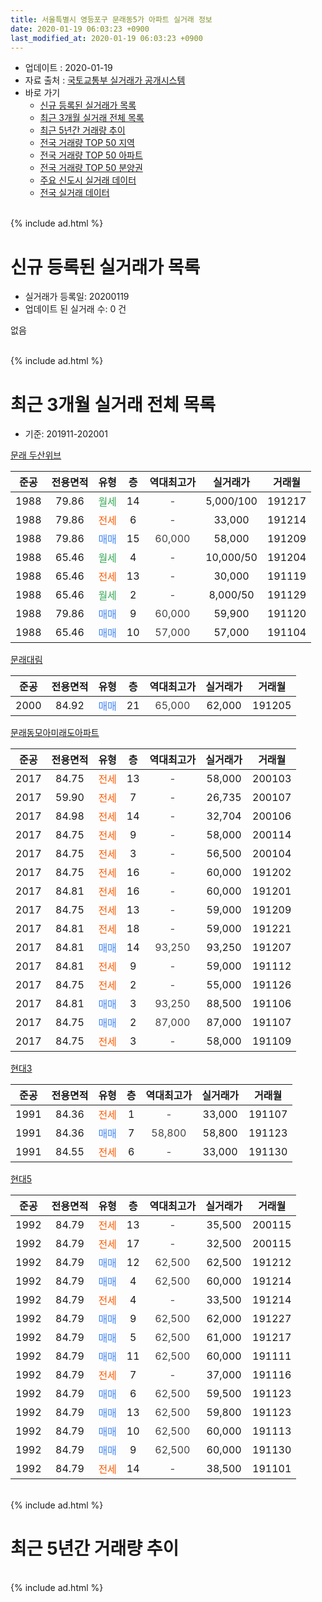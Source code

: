 ```yaml
---
title: 서울특별시 영등포구 문래동5가 아파트 실거래 정보
date: 2020-01-19 06:03:23 +0900
last_modified_at: 2020-01-19 06:03:23 +0900
---
```


* 업데이트 : 2020-01-19
* 자료 출처 : [국토교통부 실거래가 공개시스템](http://rt.molit.go.kr)
* 바로 가기
    * [신규 등록된 실거래가 목록](#신규-등록된-실거래가-목록)
    * [최근 3개월 실거래 전체 목록](#최근-3개월-실거래-전체-목록)
    * [최근 5년간 거래량 추이](#최근-5년간-거래량-추이)
    * [전국 거래량 TOP 50 지역](https://apt-info.github.io/apt-trade-info/최근-3개월-전국에서-가장-거래가-많이-발생한-지역)
    * [전국 거래량 TOP 50 아파트](https://apt-info.github.io/apt-trade-info/최근-3개월-전국에서-가장-거래가-많이-발생한-아파트)
    * [전국 거래량 TOP 50 분양권](https://apt-info.github.io/apt-trade-info/최근-3개월-전국에서-가장-거래가-많이-발생한-분양권)
    * [주요 신도시 실거래 데이터](https://apt-info.github.io/apt-trade-info/주요-신도시)
    * [전국 실거래 데이터](https://apt-info.github.io/apt-trade-info/전국)
<br>
{% include ad.html %}
<br>

# 신규 등록된 실거래가 목록
* 실거래가 등록일: 20200119
* 업데이트 된 실거래 수: 0 건

없음

<br>
{% include ad.html %}
<br>

# 최근 3개월 실거래 전체 목록
* 기준: 201911-202001


[문래 두산위브](https://search.naver.com/search.naver?query=%EC%84%9C%EC%9A%B8%ED%8A%B9%EB%B3%84%EC%8B%9C+%EC%98%81%EB%93%B1%ED%8F%AC%EA%B5%AC+%EB%AC%B8%EB%9E%98%EB%8F%995%EA%B0%80+%EB%AC%B8%EB%9E%98+%EB%91%90%EC%82%B0%EC%9C%84%EB%B8%8C)

|준공|전용면적|유형|층|역대최고가|실거래가|거래월|
|:---:|:---:|:---:|:---:|:---:|:---:|:---:|
|1988|79.86|<span style="color:#34a853">월세</span>|14|<span style="color:#444444">-</span>|5,000/100|191217|
|1988|79.86|<span style="color:#ff5a00">전세</span>|6|<span style="color:#444444">-</span>|33,000|191214|
|1988|79.86|<span style="color:#4285f3">매매</span>|15|<span style="color:#444444">60,000</span>|58,000|191209|
|1988|65.46|<span style="color:#34a853">월세</span>|4|<span style="color:#444444">-</span>|10,000/50|191204|
|1988|65.46|<span style="color:#ff5a00">전세</span>|13|<span style="color:#444444">-</span>|30,000|191119|
|1988|65.46|<span style="color:#34a853">월세</span>|2|<span style="color:#444444">-</span>|8,000/50|191129|
|1988|79.86|<span style="color:#4285f3">매매</span>|9|<span style="color:#444444">60,000</span>|59,900|191120|
|1988|65.46|<span style="color:#4285f3">매매</span>|10|<span style="color:#444444">57,000</span>|57,000|191104|

[문래대림](https://search.naver.com/search.naver?query=%EC%84%9C%EC%9A%B8%ED%8A%B9%EB%B3%84%EC%8B%9C+%EC%98%81%EB%93%B1%ED%8F%AC%EA%B5%AC+%EB%AC%B8%EB%9E%98%EB%8F%995%EA%B0%80+%EB%AC%B8%EB%9E%98%EB%8C%80%EB%A6%BC)

|준공|전용면적|유형|층|역대최고가|실거래가|거래월|
|:---:|:---:|:---:|:---:|:---:|:---:|:---:|
|2000|84.92|<span style="color:#4285f3">매매</span>|21|<span style="color:#444444">65,000</span>|62,000|191205|

[문래동모아미래도아파트](https://search.naver.com/search.naver?query=%EC%84%9C%EC%9A%B8%ED%8A%B9%EB%B3%84%EC%8B%9C+%EC%98%81%EB%93%B1%ED%8F%AC%EA%B5%AC+%EB%AC%B8%EB%9E%98%EB%8F%995%EA%B0%80+%EB%AC%B8%EB%9E%98%EB%8F%99%EB%AA%A8%EC%95%84%EB%AF%B8%EB%9E%98%EB%8F%84%EC%95%84%ED%8C%8C%ED%8A%B8)

|준공|전용면적|유형|층|역대최고가|실거래가|거래월|
|:---:|:---:|:---:|:---:|:---:|:---:|:---:|
|2017|84.75|<span style="color:#ff5a00">전세</span>|13|<span style="color:#444444">-</span>|58,000|200103|
|2017|59.90|<span style="color:#ff5a00">전세</span>|7|<span style="color:#444444">-</span>|26,735|200107|
|2017|84.98|<span style="color:#ff5a00">전세</span>|14|<span style="color:#444444">-</span>|32,704|200106|
|2017|84.75|<span style="color:#ff5a00">전세</span>|9|<span style="color:#444444">-</span>|58,000|200114|
|2017|84.75|<span style="color:#ff5a00">전세</span>|3|<span style="color:#444444">-</span>|56,500|200104|
|2017|84.75|<span style="color:#ff5a00">전세</span>|16|<span style="color:#444444">-</span>|60,000|191202|
|2017|84.81|<span style="color:#ff5a00">전세</span>|16|<span style="color:#444444">-</span>|60,000|191201|
|2017|84.75|<span style="color:#ff5a00">전세</span>|13|<span style="color:#444444">-</span>|59,000|191209|
|2017|84.81|<span style="color:#ff5a00">전세</span>|18|<span style="color:#444444">-</span>|59,000|191221|
|2017|84.81|<span style="color:#4285f3">매매</span>|14|<span style="color:#444444">93,250</span>|93,250|191207|
|2017|84.81|<span style="color:#ff5a00">전세</span>|9|<span style="color:#444444">-</span>|59,000|191112|
|2017|84.75|<span style="color:#ff5a00">전세</span>|2|<span style="color:#444444">-</span>|55,000|191126|
|2017|84.81|<span style="color:#4285f3">매매</span>|3|<span style="color:#444444">93,250</span>|88,500|191106|
|2017|84.75|<span style="color:#4285f3">매매</span>|2|<span style="color:#444444">87,000</span>|87,000|191107|
|2017|84.75|<span style="color:#ff5a00">전세</span>|3|<span style="color:#444444">-</span>|58,000|191109|

[현대3](https://search.naver.com/search.naver?query=%EC%84%9C%EC%9A%B8%ED%8A%B9%EB%B3%84%EC%8B%9C+%EC%98%81%EB%93%B1%ED%8F%AC%EA%B5%AC+%EB%AC%B8%EB%9E%98%EB%8F%995%EA%B0%80+%ED%98%84%EB%8C%803)

|준공|전용면적|유형|층|역대최고가|실거래가|거래월|
|:---:|:---:|:---:|:---:|:---:|:---:|:---:|
|1991|84.36|<span style="color:#ff5a00">전세</span>|1|<span style="color:#444444">-</span>|33,000|191107|
|1991|84.36|<span style="color:#4285f3">매매</span>|7|<span style="color:#444444">58,800</span>|58,800|191123|
|1991|84.55|<span style="color:#ff5a00">전세</span>|6|<span style="color:#444444">-</span>|33,000|191130|

[현대5](https://search.naver.com/search.naver?query=%EC%84%9C%EC%9A%B8%ED%8A%B9%EB%B3%84%EC%8B%9C+%EC%98%81%EB%93%B1%ED%8F%AC%EA%B5%AC+%EB%AC%B8%EB%9E%98%EB%8F%995%EA%B0%80+%ED%98%84%EB%8C%805)

|준공|전용면적|유형|층|역대최고가|실거래가|거래월|
|:---:|:---:|:---:|:---:|:---:|:---:|:---:|
|1992|84.79|<span style="color:#ff5a00">전세</span>|13|<span style="color:#444444">-</span>|35,500|200115|
|1992|84.79|<span style="color:#ff5a00">전세</span>|17|<span style="color:#444444">-</span>|32,500|200115|
|1992|84.79|<span style="color:#4285f3">매매</span>|12|<span style="color:#444444">62,500</span>|62,500|191212|
|1992|84.79|<span style="color:#4285f3">매매</span>|4|<span style="color:#444444">62,500</span>|60,000|191214|
|1992|84.79|<span style="color:#ff5a00">전세</span>|4|<span style="color:#444444">-</span>|33,500|191214|
|1992|84.79|<span style="color:#4285f3">매매</span>|9|<span style="color:#444444">62,500</span>|62,000|191227|
|1992|84.79|<span style="color:#4285f3">매매</span>|5|<span style="color:#444444">62,500</span>|61,000|191217|
|1992|84.79|<span style="color:#4285f3">매매</span>|11|<span style="color:#444444">62,500</span>|60,000|191111|
|1992|84.79|<span style="color:#ff5a00">전세</span>|7|<span style="color:#444444">-</span>|37,000|191116|
|1992|84.79|<span style="color:#4285f3">매매</span>|6|<span style="color:#444444">62,500</span>|59,500|191123|
|1992|84.79|<span style="color:#4285f3">매매</span>|13|<span style="color:#444444">62,500</span>|59,800|191123|
|1992|84.79|<span style="color:#4285f3">매매</span>|10|<span style="color:#444444">62,500</span>|60,000|191113|
|1992|84.79|<span style="color:#4285f3">매매</span>|9|<span style="color:#444444">62,500</span>|60,000|191130|
|1992|84.79|<span style="color:#ff5a00">전세</span>|14|<span style="color:#444444">-</span>|38,500|191101|


<br>
{% include ad.html %}
<br>

# 최근 5년간 거래량 추이


<div style="width:100%;">
    <canvas id="deal_progress" height="200"></canvas>
</div>

<script>
new Chart(document.getElementById("deal_progress"), {
    type: 'line',
    data: {
        labels: ['201501','201502','201503','201504','201505','201506','201507','201508','201509','201510','201511','201512','201601','201602','201603','201604','201605','201606','201607','201608','201609','201610','201611','201612','201701','201702','201703','201704','201705','201706','201707','201708','201709','201710','201711','201712','201801','201802','201803','201804','201805','201806','201807','201808','201809','201810','201811','201812','201901','201902','201903','201904','201905','201906','201907','201908','201909','201910','201911','201912','202001'],
        datasets: [{
            label: '매매',
            pointRadius: 1,
            data: [5, 6, 13, 10, 9, 12, 8, 6, 9, 12, 4, 4, 2, 0, 7, 8, 17, 8, 7, 6, 14, 10, 5, 2, 1, 3, 7, 5, 7, 6, 11, 8, 8, 5, 5, 7, 20, 11, 7, 4, 4, 2, 1, 10, 3, 4, 0, 0, 0, 1, 0, 0, 1, 3, 6, 9, 4, 0, 10, 7, 0],
            borderColor: "rgba(255, 201, 14, 1)",
            backgroundColor: "rgba(255, 201, 14, 0.5)",
            fill: false,
            lineTension: 0
        },{
            label: '전월세',
            pointRadius: 1,
            data: [11, 10, 10, 5, 8, 8, 6, 10, 9, 6, 9, 7, 7, 6, 11, 3, 6, 8, 9, 5, 6, 6, 8, 7, 20, 10, 8, 10, 5, 12, 11, 8, 9, 8, 17, 13, 29, 27, 16, 7, 13, 6, 7, 7, 6, 10, 6, 7, 7, 11, 7, 9, 8, 11, 10, 6, 5, 5, 9, 8, 7],
            borderColor: "rgba(0, 141, 185, 1)",
            backgroundColor: "rgba(0, 141, 185, 0.5)",
            fill: false,
            lineTension: 0
        }
        ]
    },
    options: {
        responsive: true,
        title: {
            display: false
        },
        tooltips: {
            mode: 'index',
            intersect: false
        },
        hover: {
            mode: 'nearest',
            intersect: true
        },
        scales: {
            xAxes: [{
                display: true,
                scaleLabel: {
                    display: true,
                    labelString: '년/월'
                }
            }],
            yAxes: [{
                display: true,
                ticks: {
                    suggestedMin: 0,
                },
                scaleLabel: {
                    display: true,
                    labelString: '실거래 수'
                }
            }]
        }
    }
});

</script>


<br>
{% include ad.html %}
<br>

